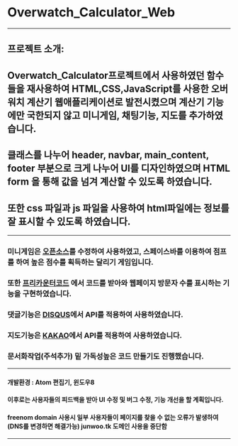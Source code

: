 # Overwatch_Calculator_Web
------
## 프로젝트 소개: 
## Overwatch_Calculator프로젝트에서 사용하였던 함수들을 재사용하여 HTML,CSS,JavaScript를 사용한 오버워치 계산기 웹애플리케이션로 발전시켰으며 계산기 기능에만 국한되지 않고 미니게임, 채팅기능, 지도를 추가하였습니다. 
## 클래스를 나누어 header, navbar, main_content, footer 부분으로 크게 나누어 UI를 디자인하였으며 HTML form 을 통해 값을 넘겨 계산할 수 있도록 하였습니다. 
## 또한 css 파일과 js 파일을 사용하여 html파일에는 정보를 잘 표시할 수 있도록 하였습니다.


------

### 미니게임은 [오픈소스](https://github.com/simondiep/infinite-runner)를 수정하여 사용하였고, 스페이스바를 이용하여 점프를 하여 높은 점수를 획득하는 달리기 게임입니다.

### 또한 [프리카운터코드](https://freecountercode.com/) 에서 코드를 받아와 웹페이지 방문자 수를 표시하는 기능을 구현하였습니다.

### 댓글기능은 [DISQUS](https://help.disqus.com/en/)에서 API를 적용하여 사용하였습니다.

### 지도기능은 [KAKAO](http://apis.map.kakao.com/web/guide/#ready)에서 API를 적용하여 사용하였습니다.

### 문서화작업(주석추가) 밑 가독성높은 코드 만들기도 진행했습니다.

------

#### 개발환경 : Atom 편집기, 윈도우8

#### 이후로는 사용자들의 피드백을 받아 UI 수정 및 버그 수정, 기능 개선을 할 계획입니다.

#### freenom domain 사용시 일부 사용자들이 페이지를 찾을 수 없는 오류가 발생하여(DNS를 변경하면 해결가능) junwoo.tk 도메인 사용을 중단함

-----
